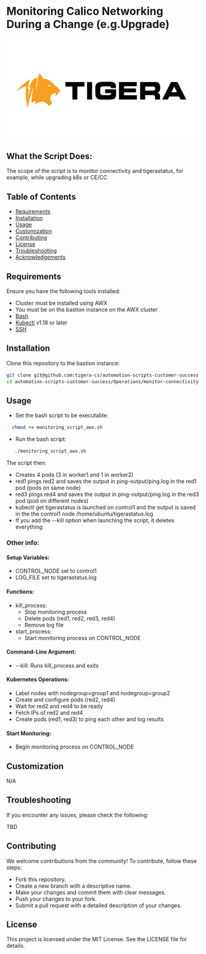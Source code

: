 # Monitoring Calico Networking During a Change (e.g.Upgrade) 

![Calico Logo](/images/logo/Tigera-Logo-Transparent.png)

## What the Script Does:

The scope of the script is to monitor connectivity and tigerastatus, for example, while upgrading k8s or CE/CC

## Table of Contents

- [Requirements](#requirements)
- [Installation](#installation)
- [Usage](#usage)
- [Customization](#customization)
- [Contributing](#contributing)
- [License](#license)
- [Troubleshooting](#troubleshooting)
- [Acknowledgements](#acknowledgements)

## Requirements

Ensure you have the following tools installed:

- Cluster must be installed using AWX
- You must be on the bastion instance on the AWX cluster
- [Bash](https://en.wikipedia.org/wiki/Bash_(Unix_shell))
- [Kubectl](https://kubernetes.io/docs/tasks/tools/install-kubectl/) v1.18 or later
- [SSH](https://www.cyberciti.biz/faq/how-to-install-ssh-on-ubuntu-linux-using-apt-get/)

## Installation

Clone this repository to the bastion instance:

```bash
git clone git@github.com:tigera-cs/automation-scripts-customer-success.git 
cd automation-scripts-customer-success/Operations/monitor-connectivity-during-change/ 

```

## Usage

- Set the bash script to be executable:
```bash
  chmod +x monitoring_script_awx.sh 
```
- Run the bash script:
```bash
   ./monitoring_script_awx.sh
```

The script then:
- Creates 4 pods (3 in worker1 and 1 in worker2)
- red1 pings red2 and saves the output in ping-output/ping.log in the red1 pod (pods on same node)
- red3 pings red4 and saves the output in ping-output/ping.log in the red3 pod (pod on different nodes)
- kubectl get tigerastatus is launched on control1 and the output is saved in the the control1 node /home/ubuntu/tigerastatus.log
- If you add the --kill option when launching the script, it deletes everything

### Other info:
#### Setup Variables:
- CONTROL_NODE set to control1
- LOG_FILE set to tigerastatus.log
#### Functions:
- kill_process:
  - Stop monitoring process
  - Delete pods (red1, red2, red3, red4)
  - Remove log file
- start_process:
  - Start monitoring process on CONTROL_NODE
#### Command-Line Argument:
- --kill: Runs kill_process and exits
#### Kubernetes Operations:
- Label nodes with nodegroup=group1 and nodegroup=group2
- Create and configure pods (red2, red4)
- Wait for red2 and red4 to be ready
- Fetch IPs of red2 and red4
- Create pods (red1, red3) to ping each other and log results
#### Start Monitoring:
- Begin monitoring process on CONTROL_NODE

## Customization

N/A

## Troubleshooting

If you encounter any issues, please check the following:

TBD


## Contributing

We welcome contributions from the community! To contribute, follow these steps:

- Fork this repository.
- Create a new branch with a descriptive name.
- Make your changes and commit them with clear messages.
- Push your changes to your fork.
- Submit a pull request with a detailed description of your changes.

## License

This project is licensed under the MIT License. See the LICENSE file for details.

